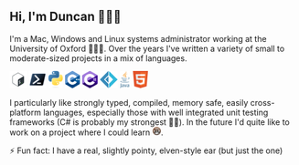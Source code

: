## Hi, I'm Duncan 👨🏻‍💻

I'm a Mac, Windows and Linux systems administrator working at the University of
Oxford 👨🏻‍🎓. Over the years I've written a variety of small to moderate-sized projects in a
mix of languages.

<img src=images/full_colored_dark.svg height="30" alt="Bash"> <img src=images/ps_black_128.svg height="30" alt="Powershell"> <img src=images/python.svg height="30" alt="Python"> <img src=images/ISO_C%2B%2B_Logo.svg height="30" alt="C++"> <img src=images/Logo_C_sharp.svg height="30" alt="C#"> <img src=images/F_Sharp_logo.svg height="30" alt="F#"> <img src=images/Java.png height="30" alt="Java"> <img src=images/html5.svg height="30" alt="HTML5">

I particularly like strongly typed, compiled, memory safe, easily cross-platform languages,
especially those with well integrated unit testing frameworks (C# is probably my strongest
👍🏻). In the future I'd quite like to work on a project where I could learn
<img src=images/rust-logo-64x64.png height="15" title="Rust">.

⚡ Fun fact: I have a real, slightly pointy, elven-style ear (but just the one)

<!--
**halfelven/halfelven** is a ✨ _special_ ✨ repository because its `README.md`
(this file) appears on your GitHub profile.

Here are some ideas to get you started:

- 🔭 I’m currently working on ...
- 🌱 I’m currently learning ...
- 👯 I’m looking to collaborate on ...
- 🤔 I’m looking for help with ...
- 💬 Ask me about ...
- 📫 How to reach me: ...
- 😄 Pronouns: ...
- ⚡ Fun fact: ...
-->
